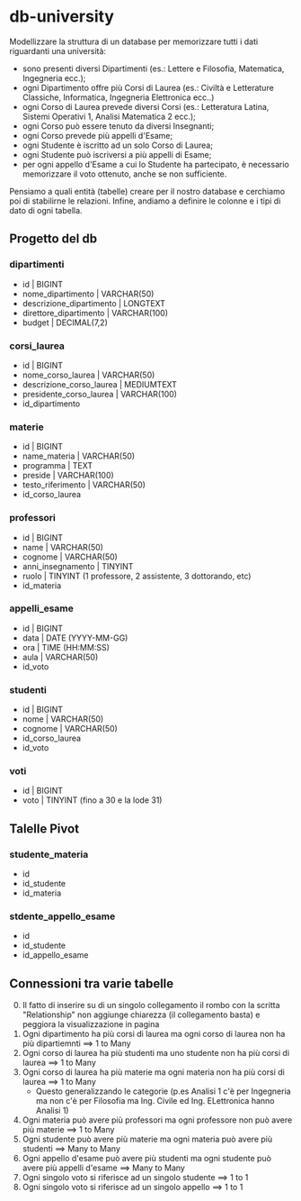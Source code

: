 # db-university


Modellizzare la struttura di un database per memorizzare tutti i dati riguardanti una università:

 * sono presenti diversi Dipartimenti (es.: Lettere e Filosofia, Matematica, Ingegneria ecc.);
 * ogni Dipartimento offre più Corsi di Laurea (es.: Civiltà e Letterature Classiche, Informatica, Ingegneria Elettronica ecc..)
 * ogni Corso di Laurea prevede diversi Corsi (es.: Letteratura Latina, Sistemi Operativi 1, Analisi Matematica 2 ecc.);
 * ogni Corso può essere tenuto da diversi Insegnanti;
 * ogni Corso prevede più appelli d'Esame;
 * ogni Studente è iscritto ad un solo Corso di Laurea;
 * ogni Studente può iscriversi a più appelli di Esame;
 * per ogni appello d'Esame a cui lo Studente ha partecipato, è necessario memorizzare il voto ottenuto, anche se non sufficiente. 
 
 Pensiamo a quali entità (tabelle) creare per il nostro database e cerchiamo poi di stabilirne le relazioni. Infine, andiamo a definire le colonne e i tipi di dato di ogni tabella.

 ## Progetto del db

 ### dipartimenti
  - id                              | BIGINT
  - nome_dipartimento               | VARCHAR(50)
  - descrizione_dipartimento        | LONGTEXT
  - direttore_dipartimento          | VARCHAR(100)
  - budget                          | DECIMAL(7,2)

 ### corsi_laurea
  - id                              | BIGINT
  - nome_corso_laurea               | VARCHAR(50)
  - descrizione_corso_laurea        | MEDIUMTEXT
  - presidente_corso_laurea         | VARCHAR(100)
  - id_dipartimento

 ### materie
  - id                              | BIGINT
  - name_materia                    | VARCHAR(50)
  - programma                       | TEXT
  - preside                         | VARCHAR(100)
  - testo_riferimento               | VARCHAR(50)
  - id_corso_laurea
 
 ### professori
  - id                              | BIGINT
  - name                            | VARCHAR(50)
  - cognome                         | VARCHAR(50)
  - anni_insegnamento               | TINYINT
  - ruolo                           | TINYINT (1 professore, 2 assistente, 3 dottorando, etc)
  - id_materia

 ### appelli_esame
  - id                              | BIGINT
  - data                            | DATE (YYYY-MM-GG)
  - ora                             | TIME (HH:MM:SS)
  - aula                            | VARCHAR(50)
  - id_voto


 ### studenti
  - id                              | BIGINT
  - nome                            | VARCHAR(50)
  - cognome                         | VARCHAR(50)
  - id_corso_laurea
  - id_voto

 ### voti
  - id                              | BIGINT
  - voto                            | TINYINT (fino a 30 e la lode 31)

 ## Talelle Pivot

 ### studente_materia
  - id
  - id_studente
  - id_materia

 ### stdente_appello_esame
  - id
  - id_studente
  - id_appello_esame


## Connessioni tra varie tabelle
 0. Il fatto di inserire su di un singolo collegamento il rombo con la scritta "Relationship" non aggiunge chiarezza (il collegamento basta) e peggiora  la visualizzazione in pagina   
 1. Ogni dipartimento ha più corsi di laurea ma ogni corso di laurea non ha più dipartiemnti ==> 1 to Many
 2. Ogni corso di laurea ha più studenti ma uno studente non ha più corsi di laurea ==> 1 to Many
 3. Ogni corso di laurea ha più materie ma ogni materia non ha più corsi di laurea ==> 1 to Many
    * Questo generalizzando le categorie (p.es Analisi 1 c'è per Ingegneria ma non c'è per Filosofia ma Ing. Civile ed Ing. ELettronica hanno Analisi 1)
 4. Ogni materia può avere più professori ma ogni professore non può avere più materie ==> 1 to Many
 5. Ogni studente può avere più materie ma ogni materia può avere più studenti ==> Many to Many
 6. Ogni appello d'esame può avere più studenti ma ogni studente può avere più appelli d'esame ==> Many to Many
 7. Ogni singolo voto si riferisce ad un singolo studente ==> 1 to 1
 8. Ogni singolo voto si riferisce ad un singolo appello ==> 1 to 1
